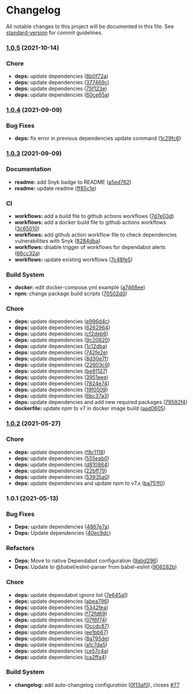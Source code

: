 # Changelog

All notable changes to this project will be documented in this file. See [standard-version](https://github.com/conventional-changelog/standard-version) for commit guidelines.

### [1.0.5](https://github.com/FlorentinTh/LE2ML-FeatureExtractor-Module/compare/v1.0.4...v1.0.5) (2021-10-14)


### Chore

* **deps:** update dependencies ([8b0f72a](https://github.com/FlorentinTh/LE2ML-FeatureExtractor-Module/commit/8b0f72a7e132e9dac478e2871120bb56e4c37bff))
* **deps:** update dependencies ([377469c](https://github.com/FlorentinTh/LE2ML-FeatureExtractor-Module/commit/377469c1ceba418768d7a514ea28dc3692a23fff))
* **deps:** update dependencies ([75f123e](https://github.com/FlorentinTh/LE2ML-FeatureExtractor-Module/commit/75f123ec2a2f717a8f6710b8ce0e7edd548a78e9))
* **deps:** update dependencies ([60ce65a](https://github.com/FlorentinTh/LE2ML-FeatureExtractor-Module/commit/60ce65acf7106d5b1037426fdc342b179642fa39))

### [1.0.4](https://github.com/FlorentinTh/LE2ML-FeatureExtractor-Module/compare/v1.0.3...v1.0.4) (2021-09-09)


### Bug Fixes

* **deps:** fix error in previous dependencies update command ([1c29fc6](https://github.com/FlorentinTh/LE2ML-FeatureExtractor-Module/commit/1c29fc6f4d2ac4cbec6fdf9be2884a56c02af738))

### [1.0.3](https://github.com/FlorentinTh/LE2ML-FeatureExtractor-Module/compare/v1.0.2...v1.0.3) (2021-09-09)


### Documentation

* **readme:** add Snyk badge to README ([a5ed762](https://github.com/FlorentinTh/LE2ML-FeatureExtractor-Module/commit/a5ed762ac8b964558a58f13dc654e3efa1b21fb1))
* **readme:** update readme ([ff85c1e](https://github.com/FlorentinTh/LE2ML-FeatureExtractor-Module/commit/ff85c1eac87fe27b46752fc433b1c5bc5d7b6083))


### CI

* **workflows:** add a build file to github actions workflows ([7d7e03d](https://github.com/FlorentinTh/LE2ML-FeatureExtractor-Module/commit/7d7e03dc2eb7b30642ddac91405052871a1a4281))
* **workflows:** add a docker build file to github actions workflows ([3c65010](https://github.com/FlorentinTh/LE2ML-FeatureExtractor-Module/commit/3c65010ba7be4519d2ca0cc4af7fe199a4d85f5a))
* **workflows:** add github action workflow file to check dependencies vulnerabilities with Snyk ([8284dba](https://github.com/FlorentinTh/LE2ML-FeatureExtractor-Module/commit/8284dba4ebc4e4355449556796705c3bdcec206c))
* **workflows:** disable trigger of workflows for dependabot alerts ([66cc32a](https://github.com/FlorentinTh/LE2ML-FeatureExtractor-Module/commit/66cc32acc048a76d64014e343fe2dd64c3efb14f))
* **workflows:** update existing workflows ([7c48fe5](https://github.com/FlorentinTh/LE2ML-FeatureExtractor-Module/commit/7c48fe5ba3c392bab8ca3f950b0ec06a1279bf6d))


### Build System

* **docker:** edit docker-compose.yml example ([a7468ee](https://github.com/FlorentinTh/LE2ML-FeatureExtractor-Module/commit/a7468ee50dd84006599a3b95ea00ccab7a9b2bd8))
* **npm:** change package build scripts ([70502d0](https://github.com/FlorentinTh/LE2ML-FeatureExtractor-Module/commit/70502d044bb2944e0ba84cf403a01a359bbc7d25))


### Chore

* **deps:** update dependencies ([e996d4c](https://github.com/FlorentinTh/LE2ML-FeatureExtractor-Module/commit/e996d4cd39b083e259a6401a777e9d6daf4070d2))
* **deps:** update dependencies ([6262964](https://github.com/FlorentinTh/LE2ML-FeatureExtractor-Module/commit/626296436865251f548062eb3138d1a091082016))
* **deps:** update dependencies ([cf2deb6](https://github.com/FlorentinTh/LE2ML-FeatureExtractor-Module/commit/cf2deb6a3e73a0a8e3646da086a9f3c118eca29e))
* **deps:** update dependencies ([9c20820](https://github.com/FlorentinTh/LE2ML-FeatureExtractor-Module/commit/9c20820056819c2bb26d74491dea3a7805a51407))
* **deps:** update dependencies ([1c12dba](https://github.com/FlorentinTh/LE2ML-FeatureExtractor-Module/commit/1c12dbaaed5710a64864c0bd1cbc90dbfee7356f))
* **deps:** update dependencies ([742fe2e](https://github.com/FlorentinTh/LE2ML-FeatureExtractor-Module/commit/742fe2e4059b8e88b02146f80eb65f6323e38a90))
* **deps:** update dependencies ([8d30e7f](https://github.com/FlorentinTh/LE2ML-FeatureExtractor-Module/commit/8d30e7fc793e0343394b92978dab01a75937bca8))
* **deps:** update dependencies ([22603c9](https://github.com/FlorentinTh/LE2ML-FeatureExtractor-Module/commit/22603c91900e3545252e7c068f611225a1b274aa))
* **deps:** update dependencies ([be91127](https://github.com/FlorentinTh/LE2ML-FeatureExtractor-Module/commit/be911275815da3c1318308fcfec7086986971e86))
* **deps:** update dependencies ([3951eee](https://github.com/FlorentinTh/LE2ML-FeatureExtractor-Module/commit/3951eee64c638735f0607246b706c421261137bb))
* **deps:** update dependencies ([7824e74](https://github.com/FlorentinTh/LE2ML-FeatureExtractor-Module/commit/7824e748c55808afbb787943fc366849ed1e9bf9))
* **deps:** update dependencies ([19f0509](https://github.com/FlorentinTh/LE2ML-FeatureExtractor-Module/commit/19f0509cccdf5e6c4c194b8965e182bfd17fde57))
* **deps:** update dependencies ([6bc37a3](https://github.com/FlorentinTh/LE2ML-FeatureExtractor-Module/commit/6bc37a3b551b59d63a56982cf207ab6c543b8443))
* **deps:** update dependencies and add new required packages ([79592f4](https://github.com/FlorentinTh/LE2ML-FeatureExtractor-Module/commit/79592f4bd5b11fede9f4e61a6ba68ee8a2a3a16c))
* **dockerfile:** update npm to v7 in docker image build ([aad0605](https://github.com/FlorentinTh/LE2ML-FeatureExtractor-Module/commit/aad0605153d9f75a75c8492b6210b9e1aeb37662))

### [1.0.2](https://github.com/FlorentinTh/LE2ML-FeatureExtractor-Module/compare/v1.0.1...v1.0.2) (2021-05-27)


### Chore

* **deps:** update dependencies ([f8c1118](https://github.com/FlorentinTh/LE2ML-FeatureExtractor-Module/commit/f8c11189b36c4d15ae20a042d85e2483eea7dd41))
* **deps:** update dependencies ([555eab0](https://github.com/FlorentinTh/LE2ML-FeatureExtractor-Module/commit/555eab0187505069d748a30a609c4ba833f6b063))
* **deps:** update dependencies ([d810864](https://github.com/FlorentinTh/LE2ML-FeatureExtractor-Module/commit/d81086426a143cf6bada82e7220e52867403a413))
* **deps:** update dependencies ([22bff79](https://github.com/FlorentinTh/LE2ML-FeatureExtractor-Module/commit/22bff7964f6d9cdf3350b49e7e10a4f08288c2ea))
* **deps:** update dependencies ([53935a0](https://github.com/FlorentinTh/LE2ML-FeatureExtractor-Module/commit/53935a02cda11ed0e3b85e854753e13930fcd5d4))
* **deps:** update dependencies and update npm to v7.x ([ba751f0](https://github.com/FlorentinTh/LE2ML-FeatureExtractor-Module/commit/ba751f08ce6e2a2eb48337078309705d863b2036))

### 1.0.1 (2021-05-13)


### Bug Fixes

* **Deps:** update dependencies ([4867e7a](https://github.com/FlorentinTh/LE2ML-FeatureExtractor-Module/commit/4867e7a9bf0cccfdc7723e3b12a6d91842b61b24))
* **Deps:** Update dependencies ([40ec9dc](https://github.com/FlorentinTh/LE2ML-FeatureExtractor-Module/commit/40ec9dc5f980a4f6df1a7557a6a2eeb4ae7931ff))


### Refactors

* **Deps:** Move to native Dependabot configuration ([9abd296](https://github.com/FlorentinTh/LE2ML-FeatureExtractor-Module/commit/9abd296595620bb60c16fd70c78cd6188fc17437))
* **Deps:** Update to @babel/eslint-parser from babel-eslint ([906282b](https://github.com/FlorentinTh/LE2ML-FeatureExtractor-Module/commit/906282bf9e28970c2d1aa312b5ff4b6972aa683d))


### Chore

* **deps:** update dependabot ignore list ([7e645a1](https://github.com/FlorentinTh/LE2ML-FeatureExtractor-Module/commit/7e645a1a2da04b5482296ba78163ca3e551e87f5))
* **deps:** update dependencies ([abea796](https://github.com/FlorentinTh/LE2ML-FeatureExtractor-Module/commit/abea796ac19798748125751c944fe016fe182f7f))
* **deps:** update dependencies ([5342fea](https://github.com/FlorentinTh/LE2ML-FeatureExtractor-Module/commit/5342feac135c1b9672455b88e5289101d36953f6))
* **deps:** update dependencies ([f72fd69](https://github.com/FlorentinTh/LE2ML-FeatureExtractor-Module/commit/f72fd6948c9632c84b8032e48d83cd75b2112b85))
* **deps:** update dependencies ([07f6f74](https://github.com/FlorentinTh/LE2ML-FeatureExtractor-Module/commit/07f6f74a7b5be2893ea6d38075458ed13dbbf202))
* **deps:** update dependencies ([0ccdc87](https://github.com/FlorentinTh/LE2ML-FeatureExtractor-Module/commit/0ccdc8727487f6446535864a7dba925c46dbd8c5))
* **deps:** update dependencies ([ee1bb67](https://github.com/FlorentinTh/LE2ML-FeatureExtractor-Module/commit/ee1bb675969bc45f4740684bff878f60c77a3c4d))
* **deps:** update dependencies ([8a795de](https://github.com/FlorentinTh/LE2ML-FeatureExtractor-Module/commit/8a795decf3374c5dc8605236a845d090f1d766be))
* **deps:** update dependencies ([a1c7da5](https://github.com/FlorentinTh/LE2ML-FeatureExtractor-Module/commit/a1c7da5c93f29a792e5edf2677d4131f48016e2c))
* **deps:** update dependencies ([ce57c4a](https://github.com/FlorentinTh/LE2ML-FeatureExtractor-Module/commit/ce57c4a12f031ebd7f5422294a03c736dde1e692))
* **deps:** update dependencies ([ca2ffa4](https://github.com/FlorentinTh/LE2ML-FeatureExtractor-Module/commit/ca2ffa497d7d306936bd71595e108c8e7f686ad3))


### Build System

* **changelog:** add auto-changelog configuration ([0f13af0](https://github.com/FlorentinTh/LE2ML-FeatureExtractor-Module/commit/0f13af0569a2b7bdc34b136fd0ce969ace0d4b00)), closes [#77](https://github.com/FlorentinTh/LE2ML-FeatureExtractor-Module/issues/77)

